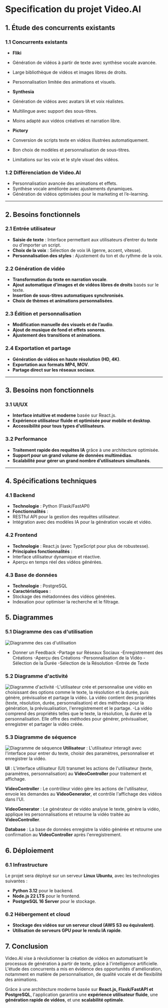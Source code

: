 # Specification du projet Video.AI

## 1. Étude des concurrents existants

### 1.1 Concurrents existants

- **Fliki**
- Génération de vidéos à partir de texte avec synthèse vocale avancée.
- Large bibliothèque de vidéos et images libres de droits.
- Personnalisation limitée des animations et visuels.

- **Synthesia**
- Génération de vidéos avec avatars IA et voix réalistes.
- Multilingue avec support des sous-titres.
- Moins adapté aux vidéos créatives et narration libre.

- **Pictory**
- Conversion de scripts texte en vidéos illustrées automatiquement.
- Bon choix de modèles et personnalisation de sous-titres.
- Limitations sur les voix et le style visuel des vidéos.

### 1.2 Différenciation de Video.AI
- Personnalisation avancée des animations et effets.
- Synthèse vocale améliorée avec ajustements dynamiques.
- Génération de vidéos optimisées pour le marketing et l’e-learning.

---

## 2. Besoins fonctionnels


### 2.1 Entrée utilisateur
- **Saisie de texte** : Interface permettant aux utilisateurs d’entrer du texte ou d’importer un script.
- **Choix de la voix** : Sélection de voix IA (genre, accent, vitesse).
- **Personnalisation des styles** : Ajustement du ton et du rythme de la voix.

### 2.2 Génération de vidéo
- **Transformation du texte en narration vocale**.
- **Ajout automatique d’images et de vidéos libres de droits** basés sur le texte.
- **Insertion de sous-titres automatiques synchronisés**.
- **Choix de thèmes et animations personnalisées**.

### 2.3 Édition et personnalisation
- **Modification manuelle des visuels et de l’audio**.
- **Ajout de musique de fond et effets sonores**.
- **Ajustement des transitions et animations**.

### 2.4 Exportation et partage
- **Génération de vidéos en haute résolution (HD, 4K)**.
- **Exportation aux formats MP4, MOV**.
- **Partage direct sur les réseaux sociaux**.

---

## 3. Besoins non fonctionnels

### 3.1 UI/UX
- **Interface intuitive et moderne** basée sur React.js.
- **Expérience utilisateur fluide et optimisée pour mobile et desktop**.
- **Accessibilité pour tous types d’utilisateurs**.

### 3.2 Performance
- **Traitement rapide des requêtes IA** grâce à une architecture optimisée.
- **Support pour un grand volume de données multimédias**.
- **Scalabilité pour gérer un grand nombre d’utilisateurs simultanés**.

---

## 4. Spécifications techniques


### 4.1 Backend
- **Technologie** : Python (Flask/FastAPI)
- **Fonctionnalités** :
- RESTful API pour la gestion des requêtes utilisateur.
- Intégration avec des modèles IA pour la génération vocale et vidéo.

### 4.2 Frontend
- **Technologie** : React.js (avec TypeScript pour plus de robustesse).
- **Principales fonctionnalités** :
- Interface utilisateur dynamique et réactive.
- Aperçu en temps réel des vidéos générées.

### 4.3 Base de données
- **Technologie** : PostgreSQL
- **Caractéristiques** :
- Stockage des métadonnées des vidéos générées.
- Indexation pour optimiser la recherche et le filtrage.
## 5. Diagrammes 
### 5.1 Diagramme des cas d'utilisation
![Diagramme des cas d'utilisation](<Diagramme des cas d'utilisation.png>)
- Donner un Feedback
-Partage sur Réseaux Sociaux
-Enregistrement des Créations
-Aperçu des Créations
-Personnalisation de la Vidéo
-Sélection de la Durée
-Sélection de la Résolution
-Entrée de Texte
### 5.2  Diagramme d'activité
![Diagramme d'activité](<Diagramme d'activité.png>)
-L'utilisateur crée et personnalise une vidéo en choisissant des options comme le texte, la résolution et la durée, puis génère, prévisualise et partage la vidéo. La vidéo contient des propriétés (texte, résolution, durée, personnalisation) et des méthodes pour la génération, la prévisualisation, l'enregistrement et le partage.
-La vidéo comprend des propriétés telles que le texte, la résolution, la durée et la personnalisation. Elle offre des méthodes pour générer, prévisualiser, enregistrer et partager la vidéo créée.

### 5.3 Diagramme de séquence
![Diagramme de séquence](<Diagramme de séquence.png>)
 **Utilisateur** : L'utilisateur interagit avec l'interface pour entrer du texte, choisir des paramètres, personnaliser et enregistrer la vidéo.

 **UI** : L'interface utilisateur (UI) transmet les actions de l'utilisateur (texte, paramètres, personnalisation) au **VideoController** pour traitement et affichage.

 **VideoController** : Le contrôleur vidéo gère les actions de l'utilisateur, envoie les demandes au **VideoGenerator**, et contrôle l'affichage des vidéos dans l'UI.

 **VideoGenerator** : Le générateur de vidéo analyse le texte, génère la vidéo, applique les personnalisations et retourne la vidéo traitée au **VideoController**.

 **Database** : La base de données enregistre la vidéo générée et retourne une confirmation au **VideoController** après l'enregistrement.



## 6. Déploiement

### 6.1 Infrastructure
Le projet sera déployé sur un serveur **Linux Ubuntu**, avec les technologies suivantes :
- **Python 3.12** pour le backend.
- **Node.js 22 LTS** pour le frontend.
- **PostgreSQL 16 Server** pour le stockage.

### 6.2 Hébergement et cloud
- **Stockage des vidéos sur un serveur cloud (AWS S3 ou équivalent)**.
- **Utilisation de serveurs GPU pour le rendu IA rapide**.

## 7. Conclusion

Video.AI vise à révolutionner la création de vidéos en automatisant le processus de génération à partir de texte, grâce à l'intelligence artificielle. L'étude des concurrents a mis en évidence des opportunités d'amélioration, notamment en matière de personnalisation, de qualité vocale et de flexibilité des animations.

Grâce à une architecture moderne basée sur **React.js, Flask/FastAPI et PostgreSQL**, l'application garantira une **expérience utilisateur fluide**, une **génération rapide de vidéos**, et une **scalabilité optimale**.
